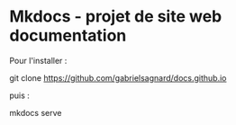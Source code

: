 # Mkdocs - projet de site web documentation

Pour l'installer : 

git clone https://github.com/gabrielsagnard/docs.github.io

puis : 

mkdocs serve
